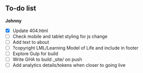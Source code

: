 ## To-do list

**Johnny**

* [X] Update 404.html
* [ ] Check mobile and tablet styling for js change
* [ ] Add text to about
* [ ] ?copyright LML/Learning Model of Life and include in footer
* [ ] Explore Gulp for build
* [ ] Write GHA to build _site/ on push
* [ ] Add analytics details/tokens when closer to going live
